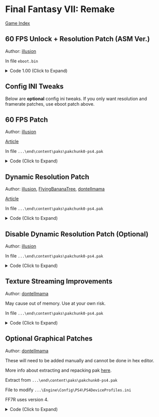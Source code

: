 # Final Fantasy VII: Remake

[Game Index](README.md#games)

## 60 FPS Unlock + Resolution Patch (ASM Ver.)

Author: [illusion](https://twitter.com/illusion0002)

In file `eboot.bin`

<details>
<summary>Code 1.00 (Click to Expand)</summary>

```
8B 1C 8B C5 EB 2A C3

67 67 E8 C8 AD E3 01

C5 FA 10 40 04 C5 F2 2A 0D 6F 47 3A 04

E8 24 7E 5D 01 C5 F2 2A 0D 6F 47 3A 04

55 48 89 E5 41 57 41 56 41 55 41 54 53 48 81 EC E8 01 00 00 48 8B 1D E5 5F 6F 02 48 8B 03 48 89 45 D0 48 8B 7A 50 48 85 FF 75 22

C3 C6 04 8B 01 8B 1C 8B C5 EB 2A C3 C3 C7 40 04 81 55 85 42 C5 FA 10 40 04 C3 02 48 8B 03 48 89 45 D0 48 8B 7A 50 48 85 FF 75 22

# Presets:

# 720p for 1080p Output (Base)

81 55 85 42 -> 81 55 85 42 # 66.67f // no change needed.

# 900p for 1080p Output (Pro)

81 55 85 42 -> F6 A8 A6 42 # 83.33f

# 972p for 4K Output (Pro) // slightly higher than 900p because rounding issues.

81 55 85 42 -> 00 00 34 42 # 45.00f, 44.44f would be much closer to 900p though.

# 1080p for 4K Output (Pro)

81 55 85 42 -> 00 00 48 42 # 50.00f

```

</details>

## Config INI Tweaks

Below are **optional** config ini tweaks. If you only want resolution and framerate patches, use eboot patch above.

## 60 FPS Patch

Author: [illusion](https://twitter.com/illusion0002)

[Article](https://illusion0001.github.io/patches/2021/05/20/ff7r-end-60fps/)

In file `...\end\content\paks\pakchunk0-ps4.pak`

<details>
<summary>Code (Click to Expand)</summary>

```ini
; This file must be edited in hex editor,
; normal text editors will add more bytes
; and may cause game crashes.

; For end users:
; There are multiple instances of the following lines,
; be sure to change all occurences.
; When replacing, only search for cvars
; i.e search for: rhi.SyncInterval=2
; Do not search for comments as they don't exist!

; Framerate limit, applies to all console modes.

; Find:
rhi.SyncInterval=2 ; 30hz

; Replace:
rhi.SyncInterval=1 ; 60hz

; end of framerate limit
```

</details>

## Dynamic Resolution Patch

Author: [illusion](https://twitter.com/illusion0002), [FlyingBananaTree](https://github.com/FlyingBananaTree), [dontellmama](https://github.com/dontellmama)

[Article](https://illusion0001.github.io/patches/2021/05/20/ff7r-end-60fps/)

In file `...\end\content\paks\pakchunk0-ps4.pak`

<details>
<summary>Code (Click to Expand)</summary>

```ini
; This file must be edited in hex editor,
; normal text editors will add more bytes
; and may cause game crashes.

; For end users:
; There are multiple instances of the following lines,
; be sure to change all occurences.
; When replacing, only search for cvars
; i.e search for: rhi.SyncInterval=2
; Do not search for comments as they don't exist!
; You may adjust parameters to your liking or use the ones provided below.

; Dynamic Resolution Scale Change

; Base Console

; Res scale for Base Console
; Under [PS4 DeviceProfile] ; base res
; Find:
r.DynamicRes.MinScreenPercentage=83.3333333 ; 83% of target ir
r.DynamicRes.MaxScreenPercentage=100 ; 100% of target ir

; Res scale for Base Console
; Under [PS4 DeviceProfile] ; base res
; Replace:
r.DynamicRes.MinScreenPercentage=50.0000000 ; 50% of target ir (540p for base)
r.DynamicRes.MaxScreenPercentage=67 ; 67% of target ir (roughly ~720p for base, use 66.6666667 directly in ini with UE4 patch method for higher accuracy)

; Pro Console 4K/Supersampling mode
; Supersampling must be enabled in the
; Console system menu for users with 1080p displays.

; Res scale for Pro Console 4K mode
; Under [PS4_Neo_4k DeviceProfile] ; 4k Pro res
; Find:
r.ScreenPercentage=75 ; 1620p
r.DynamicRes.MinScreenPercentage=74.0740741 ; lowest is 1200p
r.DynamicRes.MaxScreenPercentage=100 ; highest is 1620p

; Res scale for Pro Console 4K mode (900p60)
; min 720p max ~900p
; Under [PS4_Neo_4k DeviceProfile] ; 4k Pro res
; Replace:
r.ScreenPercentage=50 ; 1080p
r.DynamicRes.MinScreenPercentage=66.6666667 ; 720p
r.DynamicRes.MaxScreenPercentage=83 ; 900p (use 83.3333333 directly in ini with UE4 patch method for higher accuracy)

; Res scale for Pro Console 4K mode (1080p60)
; min 900p max 1080p
; Under [PS4_Neo_4k DeviceProfile] ; 4k Pro res
; Replace:
r.ScreenPercentage=50 ; 1080p
r.DynamicRes.MinScreenPercentage=83.3333333 ; lowest is 900p, same targets as base, just hits higher res more often
r.DynamicRes.MaxScreenPercentage=100 ; highest is 1080p

; end of DynamicRes

; Below are for reference only/.

; [PS4 DeviceProfile] ; What Base PS4 uses.
r.DynamicRes.MinScreenPercentage=83.3333333 ; lowest is 900p
r.DynamicRes.MaxScreenPercentage=100 ; highest is 1080p

; [PS4_Neo_4k DeviceProfile] ; What PS4 Pro uses.
r.ScreenPercentage=75 ; always 2880x1620 by default
r.DynamicRes.MinScreenPercentage=74.0740741 ; lowest is 1200p
r.DynamicRes.MaxScreenPercentage=100 ; highest is 1620p
```

</details>

## Disable Dynamic Resolution Patch (Optional)

Author: [illusion](https://twitter.com/illusion0002)

In file `...\end\content\paks\pakchunk0-ps4.pak`

<details>
<summary>Code (Click to Expand)</summary>

```ini
; This file must be edited in hex editor,
; normal text editors will add more bytes
; and may cause game crashes.

; Brief Description: Dynamic Resolution adjusts the primary screen percentage according to the previous frames' GPU workload.

; https://docs.unrealengine.com/en-US/RenderingAndGraphics/DynamicResolution/index.html

; This is optional for users who want static resolution. 
; This ignores the following:
; DynamicRes.MinScreenPercentage
; DynamicRes.MaxScreenPercentage
; May significantly impact performance
; Use with caution.

; Find
r.DynamicRes.OperationMode=2

; Replace
r.DynamicRes.OperationMode=0

; Cvar Description:
; 0 = Disabled
; 1 = Enabled based on the setting used in GameUserSettings.
; 2 = Enabled regardless of the setting used by GameUserSettings. (Default)
```

</details>

## Texture Streaming Improvements

Author: [dontellmama](https://github.com/dontellmama)

May cause out of memory. Use at your own risk.

In file `...\end\content\paks\pakchunk0-ps4.pak`

<details>
<summary>Code (Click to Expand)</summary>

```ini
; https://github.com/illusion0001/illusion0001.github.io/commit/6d72ffa2a1fe389a3d614eb6756bea80b51439a4#commitcomment-51227749
; https://github.com/dontellmama

; Find:
; Under [PS4_Neo_4k DeviceProfile]
 r.Streaming.PoolSize=1350
; Under [PS4 DeviceProfile]
 r.Streaming.PoolSize=1300

; Replace:

r.Streaming.PoolSize=2400 ; 2600 will crash(CE-34787), 2000-2400 fine

; Find:

r.Streaming.MaxTempMemoryAllowed=35

; Replace:

r.Streaming.MaxTempMemoryAllowed=40

; Find:

MemoryMargin=5

; Replace:

MemoryMargin=10
```

</details>

## Optional Graphical Patches

Author: [dontellmama](https://github.com/dontellmama)

These will need to be added manually and cannot be done in hex editor.

More info about extracting and repacking pak [here](https://web.archive.org/web/20210424045205/https://gbatemp.net/threads/how-to-unpack-and-repack-unreal-engine-4-files.531784/).

Extract from `...\end\content\paks\pakchunk0-ps4.pak`

File to modify `...\Engine\Config\PS4\PS4DeviceProfiles.ini`

FF7R uses version 4.

<!-- <details>
<summary>Code (Click to Expand)</summary>

```ini
; Add in file ...\Engine\Config\PS4\PS4DeviceProfiles.ini
; use sg. prefix for presets or manual adjust, see BaseScalability.ini
; for more info.
+CVars=sg.AntiAliasingQuality=0 ; Hair and other Alpha to Coverage will flicker!
                                ; Do not use.
+CVars=sg.EffectsQuality=0      ; lower fx level
+CVars=sg.ViewDistanceQuality=0 ; pop in, improve performance slightly in cpu limited scene
+CVars=sg.PostProcessQuality=0  ; disable most post fx
```

</details> -->

<details>
<summary>Code (Click to Expand)</summary>

```ini
; all tested
; https://github.com/dontellmama

; Add in file ...\Engine\Config\PS4\PS4DeviceProfiles.ini

; disabled due to reported out of memory.
; --------------------------------------

; +CVars=r.Streaming.PoolSize=2000 ; Streaming Pool Size too large(for example, 2600) will crash.
                                   ; Cause PS4 total RAM too small, RAM and VRAM share 8G 
                                   ; (approximately 5G available for games)
; +CVars=r.Streaming.MaxTempMemoryAllowed=40
; +CVars=MemoryMargin=10
; +CVars=r.Streaming.PoolSize=2000
; +CVars=r.Streaming.MaxEffectiveScreenSize=0

; --------------------------------------

+CVars=r.MaxAnisotropy=16 ; AF 16X
+CVars=r.PostProcessAAQuality=3 ; default value 4 TAA too blur, value 3 balance more than other
+CVars=r.MotionBlurQuality=0 ; disable Motion Blur
+CVars=r.AmbientOcclusionMipLevelFactor=0.4 ; improve AO.
+CVars=r.AmbientOcclusionMaxQuality=100 ; improve AO
+CVars=r.AmbientOcclusionLevels=-1 ; improve AO
+CVars=r.AmbientOcclusionRadiusScale=1.0 ; improve AO
+CVars=r.DepthOfFieldQuality=2 ; DOF so far so good
+CVars=r.SceneColorFringeQuality=0 ; remove blur
+CVars=r.Tonemapper.GrainQuantization=0 ; remove grain
+CVars=r.Tonemapper.Quality=0 ; remove grain
+CVars=r.DetailMode=2 ; improve detail
+CVars=r.MaterialQualityLevel=1 ; improve material
```

</details>
